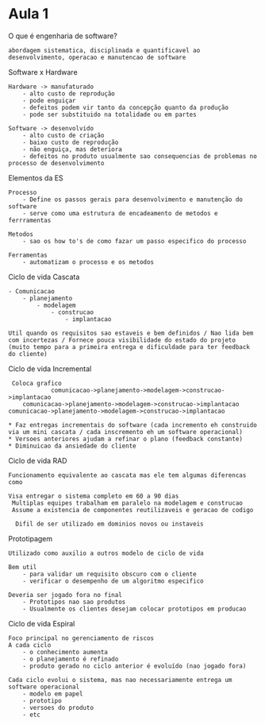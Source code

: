 # Aula 1


O que é engenharia de software?

	abordagem sistematica, disciplinada e quantificavel ao desenvolvimento, operacao e manutencao de software


Software x Hardware

	Hardware -> manufaturado
		- alto custo de reprodução 
		- pode enguiçar 
		- defeitos podem vir tanto da concepção quanto da produção 
		- pode ser substituido na totalidade ou em partes
	
	Software -> desenvolvido
		- alto custo de criação 
		- baixo custo de reprodução 
		- não enguiça, mas deteriora
		- defeitos no produto usualmente sao consequencias de problemas no processo de desenvolvimento 


Elementos da ES

	Processo
		- Define os passos gerais para desenvolvimento e manutenção do software
		- serve como uma estrutura de encadeamento de metodos e ferrramentas

	Metodos
		- sao os how to's de como fazar um passo especifico do processo

	Ferramentas
		- automatizam o processo e os metodos


Ciclo de vida Cascata

	- Comunicacao
		- planejamento
			- modelagem
				- construcao
					- implantacao
	
	Util quando os requisitos sao estaveis e bem definidos / Nao lida bem com incertezas / Fornece pouca visibilidade do estado do projeto (muito tempo para a primeira entrega e dificuldade para ter feedback do cliente)


Ciclo de vida Incremental

	 Coloca grafico
				comunicacao->planejamento->modelagem->construcao->implantacao
		comunicacao->planejamento->modelagem->construcao->implantacao
	comunicacao->planejamento->modelagem->construcao->implantacao
	 
	* Faz entregas incrementais do software (cada incremento eh construido via um mini cascata / cada inscremento eh um software operacional)
	* Versoes anteriores ajudam a refinar o plano (feedback constante)
	* Diminuicao da ansiedade do cliente


Ciclo de vida RAD


	Funcionamento equivalente ao cascata mas ele tem algumas diferencas como

	Visa entregar o sistema completo em 60 a 90 dias
	 Multiplas equipes trabalham em paralelo na modelagem e construcao
	 Assume a existencia de componentes reutilizaveis e geracao de codigo

	  Difil de ser utilizado em dominios novos ou instaveis


Prototipagem

	Utilizado como auxilio a outros modelo de ciclo de vida
	
	Bem util 
		- para validar um requisito obscuro com o cliente 
		- verificar o desempenho de um algoritmo especifico

	Deveria ser jogado fora no final
		- Prototipos nao sao produtos
		- Usualmente os clientes desejam colocar prototipos em producao


Ciclo de vida Espiral

	Foco principal no gerenciamento de riscos
	A cada ciclo 
		- o conhecimento aumenta
		- o planejamento é refinado
		- produto gerado no ciclo anterior é evoluído (nao jogado fora)
	 
	Cada ciclo evolui o sistema, mas nao necessariamente entrega um software operacional
		- modelo em papel
		- prototipo
		- versoes do produto
		- etc